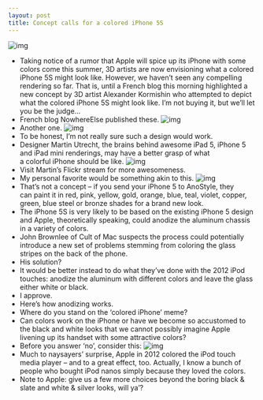 ```yaml
---
layout: post
title: Concept calls for a colored iPhone 5S
---
```

![img](http://media.idownloadblog.com/wp-content/uploads/2013/01/iPhone-5S-concept-Alexander-Kormishin-003.jpg)
* Taking notice of a rumor that Apple will spice up its iPhone with some colors come this summer, 3D artists are now envisioning what a colored iPhone 5S might look like. However, we haven’t seen any compelling rendering so far. That is, until a French blog this morning highlighted a new concept by 3D artist Alexander Kormishin who attempted to depict what the colored iPhone 5S might look like. I’m not buying it, but we’ll let you be the judge…
* French blog NowhereElse published these.
![img](http://media.idownloadblog.com/wp-content/uploads/2013/01/iPhone-5S-concept-Alexander-Kormishin-002.jpg)
* Another one.
![img](http://media.idownloadblog.com/wp-content/uploads/2013/01/iPhone-5S-concept-Alexander-Kormishin-001.jpg)
* To be honest, I’m not really sure such a design would work.
* Designer Martin Utrecht, the brains behind awesome iPad 5, iPhone 5 and iPad mini renderings, may have a better grasp of what a colorful iPhone should be like.
![img](http://media.idownloadblog.com/wp-content/uploads/2013/01/iPhone-5S-Martin-uit-Utrecht-001.jpg)
* Visit Martin’s Flickr stream for more awesomeness.
* My personal favorite would be something akin to this.
![img](http://media.idownloadblog.com/wp-content/uploads/2012/12/AnoStyle-teaser.jpg)
* That’s not a concept – if you send your iPhone 5 to AnoStyle, they can paint it in red, pink, yellow, gold, orange, blue, teal, violet, copper, green, blue steel or bronze shades for a brand new look.
* The iPhone 5S is very likely to be based on the existing iPhone 5 design and Apple, theoretically speaking, could anodize the aluminum chassis in a variety of colors.
* John Brownlee of Cult of Mac suspects the process could potentially introduce a new set of problems stemming from coloring the glass stripes on the back of the phone.
* His solution?
* It would be better instead to do what they’ve done with the 2012 iPod touches: anodize the aluminum with different colors and leave the glass either white or black.
* I approve.
* Here’s how anodizing works.
* Where do you stand on the ‘colored iPhone’ meme?
* Can colors work on the iPhone or have we become so accustomed to the black and white looks that we cannot possibly imagine Apple livening up its handset with some attractive colors?
* Before you answer ‘no’, consider this:
![img](http://media.idownloadblog.com/wp-content/uploads/2012/09/2012-iPod-touch-colors-five-up-flat.jpg)
* Much to naysayers’ surprise, Apple in 2012 colored the iPod touch media player – and to a great effect, too. Actually, I know a bunch of people who bought iPod nanos simply because they loved the colors.
* Note to Apple: give us a few more choices beyond the boring black & slate and white & silver looks, will ya’?

